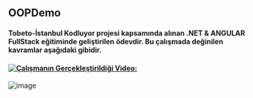 ## OOPDemo
#### Tobeto-İstanbul Kodluyor projesi kapsamında alınan .NET & ANGULAR FullStack eğitiminde geliştirilen ödevdir. Bu çalışmada değinilen kavramlar aşağıdaki gibidir.
####  [![Çalışmanın Gerçekleştirildiği Video:]()](https://www.youtube.com/live/H3QOQRh8cgk?si=c5g-uF-I-VnYeXxJ)

![image](https://github.com/MelihDincer/OOPDemo/assets/115299123/1f17431f-b2d7-4fc4-9801-7eaa32382efc)
